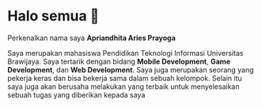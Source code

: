 # Halo semua 👋

Perkenalkan nama saya **Apriandhita Aries Prayoga** <br>

Saya merupakan mahasiswa Pendidikan Teknologi Informasi Universitas Brawijaya. Saya tertarik dengan bidang **Mobile Development**, **Game Development**, dan **Web Development**. Saya juga merupakan seorang yang pekerja keras dan bisa bekerja sama dalam sebuah kelompok. Selain itu saya juga akan berusaha melakukan yang terbaik untuk menyelesaikan sebuah tugas yang diberikan kepada saya<br>

